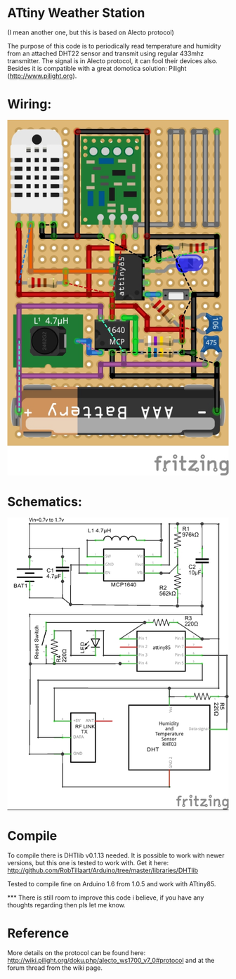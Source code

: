# ATtiny Weather Station
(I mean another one, but this is based on Alecto protocol)

The purpose of this code is to periodically read temperature and humidity from an attached DHT22 sensor and transmit using regular 433mhz transmitter. The signal is in Alecto protocol, it can fool their devices also. Besides it is compatible with a great domotica solution: Pilight (http://www.pilight.org).

# Wiring:
![ATtiny Weather Station](/attiny_weather_station_wiring.jpg?raw=true "Wiring")

# Schematics:
![ATtiny Weather Station](/attiny_weather_station_schem.jpg?raw=true "Schematics")

# Compile
To compile there is DHTlib v0.1.13 needed. It is possible to work with newer versions, but this one is tested to work with.
Get it here: http://github.com/RobTillaart/Arduino/tree/master/libraries/DHTlib

Tested to compile fine on Arduino 1.6 from 1.0.5 and work with ATtiny85.

*** There is still room to improve this code i believe, if you have any thoughts regarding then pls let me know.

# Reference
More details on the protocol can be found here:
http://wiki.pilight.org/doku.php/alecto_ws1700_v7_0#protocol
and at the forum thread from the wiki page.

